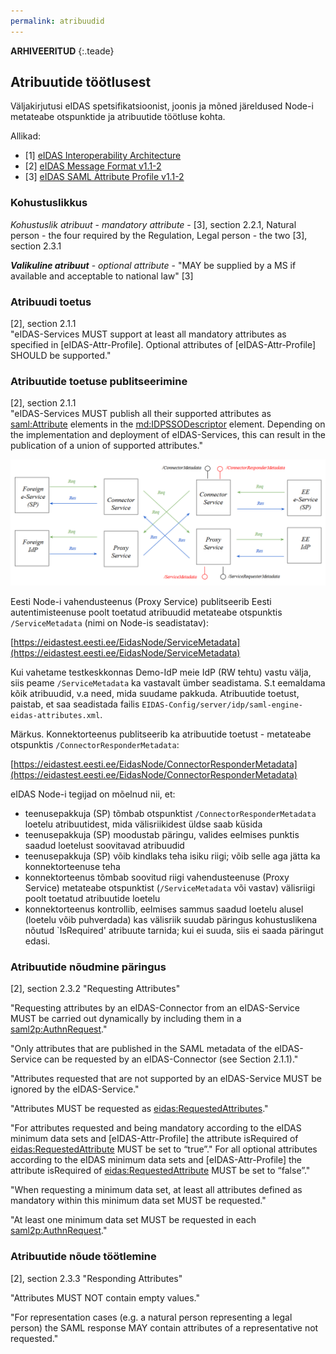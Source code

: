 ```yaml
---
permalink: atribuudid
---
```


**ARHIVEERITUD** 
{:.teade}

## Atribuutide töötlusest

Väljakirjutusi eIDAS spetsifikatsioonist, joonis ja mõned järeldused Node-i metateabe otspunktide ja atribuutide töötluse kohta.

Allikad:
- [1] [eIDAS Interoperability Architecture](https://ec.europa.eu/cefdigital/wiki/download/attachments/46992719/eidas_interoperability_architecture_v1.00.pdf?version=1&modificationDate=1497252919857&api=v2)
- [2] [eIDAS Message Format v1.1-2](https://ec.europa.eu/cefdigital/wiki/download/attachments/46992719/eIDAS%20Message%20Format_v1.1-2.pdf?version=1&modificationDate=1497252919575&api=v2)
- [3] [eIDAS SAML Attribute Profile v1.1-2](https://ec.europa.eu/cefdigital/wiki/download/attachments/46992719/eIDAS%20SAML%20Attribute%20Profile%20v1.1_2.pdf?version=1&modificationDate=1497252920100&api=v2)

### Kohustuslikkus

_Kohustuslik atribuut_ - _mandatory attribute_ - [3], section 2.2.1, Natural person - the four required by the Regulation, Legal person - the two [3], section 2.3.1

***Valikuline atribuut*** - _optional attribute_ - "MAY be supplied by a MS if available and acceptable to national law" [3]

### Atribuudi toetus

[2], section 2.1.1<br>
"eIDAS-Services MUST support at least all mandatory attributes as specified in [eIDAS-Attr-Profile]. Optional attributes of [eIDAS-Attr-Profile] SHOULD be supported."

### Atribuutide toetuse publitseerimine

[2], section 2.1.1<br>
"eIDAS-Services MUST publish all their supported attributes as <saml:Attribute> elements in the <md:IDPSSODescriptor> element. Depending on the implementation and deployment of eIDAS-Services, this can result in the publication of a union of supported attributes."

<img src='img/Atribuudid.PNG' style='width:700px'>

Eesti Node-i vahendusteenus (Proxy Service) publitseerib Eesti autentimisteenuse poolt toetatud atribuudid metateabe otspunktis `/ServiceMetadata` (nimi on Node-is seadistatav):

[https://eidastest.eesti.ee/EidasNode/ServiceMetadata](https://eidastest.eesti.ee/EidasNode/ServiceMetadata)

Kui vahetame testkeskkonnas Demo-IdP meie IdP (RW tehtu) vastu välja, siis peame `/ServiceMetadata` ka vastavalt ümber seadistama. S.t eemaldama kõik atribuudid, v.a need, mida suudame pakkuda. Atribuutide toetust, paistab, et saa seadistada failis `EIDAS-Config/server/idp/saml-engine-eidas-attributes.xml`.

Märkus. Konnektorteenus publitseerib ka atribuutide toetust - metateabe otspunktis `/ConnectorResponderMetadata`:

[https://eidastest.eesti.ee/EidasNode/ConnectorResponderMetadata](https://eidastest.eesti.ee/EidasNode/ConnectorResponderMetadata)

eIDAS Node-i tegijad on mõelnud nii, et:
- teenusepakkuja (SP) tõmbab otspunktist `/ConnectorResponderMetadata` loetelu atribuutidest, mida välisriikidest üldse saab küsida
- teenusepakkuja (SP) moodustab päringu, valides eelmises punktis saadud loetelust soovitavad atribuudid
- teenusepakkuja (SP) võib kindlaks teha isiku riigi; võib selle aga jätta ka konnektorteenuse teha
- konnektorteenus tõmbab soovitud riigi vahendusteenuse (Proxy Service) metateabe otspunktist (`/ServiceMetadata` või vastav) välisriigi poolt toetatud atribuutide loetelu
- konnektorteenus kontrollib, eelmises sammus saadud loetelu alusel (loetelu võib puhverdada) kas välisriik suudab päringus kohustuslikena nõutud `IsRequired' atribuute tarnida; kui ei suuda, siis ei saada päringut edasi.

### Atribuutide nõudmine päringus

[2], section 2.3.2 "Requesting Attributes"

"Requesting attributes by an eIDAS-Connector from an eIDAS-Service MUST be carried out dynamically by including them in a <saml2p:AuthnRequest>."

"Only attributes that are published in the SAML metadata of the eIDAS-Service can be requested by an eIDAS-Connector (see Section 2.1.1)."

"Attributes requested that are not supported by an eIDAS-Service MUST be ignored by the eIDAS-Service."

"Attributes MUST be requested as <eidas:RequestedAttributes>."

"For attributes requested and being mandatory according to the eIDAS minimum data sets and [eIDAS-Attr-Profile] the attribute isRequired of <eidas:RequestedAttribute> MUST be set to “true”." For all optional attributes according to the eIDAS minimum data sets and [eIDAS-Attr-Profile] the attribute isRequired of <eidas:RequestedAttribute> MUST be set to “false”."

"When requesting a minimum data set, at least all attributes defined as mandatory within this minimum data set MUST be requested."

"At least one minimum data set MUST be requested in each <saml2p:AuthnRequest>."

### Atribuutide nõude töötlemine

[2], section 2.3.3 "Responding Attributes"

"Attributes MUST NOT contain empty values." 

"For representation cases (e.g. a natural person representing a legal person) the SAML response MAY contain attributes of a representative not requested."
